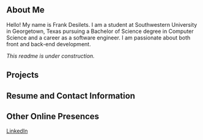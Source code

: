 ## About Me

Hello! My name is Frank Desilets. I am a student at Southwestern University in Georgetown, Texas pursuing a Bachelor of Science
degree in Computer Science and a career as a software engineer. I am passionate about both front and back-end 
development.

_This readme is under construction._

## Projects

## Resume and Contact Information

## Other Online Presences

[LinkedIn](https://www.linkedin.com/in/frankdesilets/)
